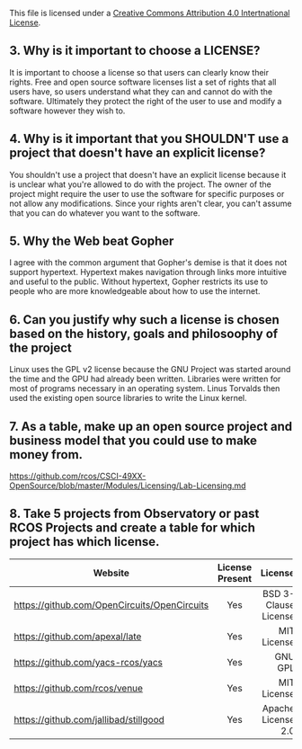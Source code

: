 This file is licensed under a [Creative Commons Attribution 4.0 Intertnational License](https://creativecommons.org/licenses/by/4.0/).

## 3. Why is it important to choose a LICENSE?
It is important to choose a license so that users can clearly know their rights. Free and open source software licenses list a set of rights that all users have, so users understand what they can and cannot do with the software. Ultimately they protect the right of the user to use and modify a software however they wish to. 

## 4. Why is it important that you SHOULDN'T use a project that doesn't have an explicit license?
You shouldn't use a project that doesn't have an explicit license because it is unclear what you're allowed to do with the project. The owner of the project might require the user to use the software for specific purposes or not allow any modifications. Since your rights aren't clear, you can't assume that you can do whatever you want to the software.

## 5. Why the Web beat Gopher
I agree with the common argument that Gopher's demise is that it does not support hypertext. Hypertext makes navigation through links more intuitive and useful to the public. Without hypertext, Gopher restricts its use to people who are more knowledgeable about how to use the internet.

## 6. Can you justify why such a license is chosen based on the history, goals and philosoophy of the project 
Linux uses the GPL v2 license because the GNU Project was started around the time and the GPU had already been written. Libraries were written for most of programs necessary in an operating system. Linus Torvalds then used the existing open source libraries to write the Linux kernel.

## 7. As a table, make up an open source project and business model that you could use to make money from. 
https://github.com/rcos/CSCI-49XX-OpenSource/blob/master/Modules/Licensing/Lab-Licensing.md

## 8. Take 5 projects from Observatory or past RCOS Projects and create a table for which project has which license. 
| Website | License Present | License |
| ------- |:---------------:| -------:|
| https://github.com/OpenCircuits/OpenCircuits | Yes | BSD 3-Clause License |
| https://github.com/apexal/late | Yes | MIT License |
| https://github.com/yacs-rcos/yacs | Yes | GNU GPL |
| https://github.com/rcos/venue | Yes | MIT License |
| https://github.com/jallibad/stillgood | Yes | Apache License 2.0 |


